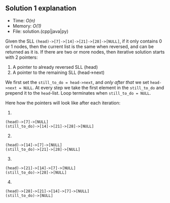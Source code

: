 ## Solution 1 explanation
* Time: _O(n)_
* Memory: _O(1)_
* File: solution.(cpp|java|py)

Given the SLL `(head)->[7]->[14]->[21]->[28]->[NULL]`, if it only contains 0 or 1 nodes, then the current list is the same when reversed, and can be returned as it is. If there are two or more nodes, then iterative solution starts with 2 pointers:
1. A pointer to already reversed SLL (head)
2. A pointer to the remaining SLL (head->next)

We first set the `still_to_do = head->next`, and _only after that_ we set `head->next = NULL`. At every step we take the first element in the `still_to_do` and prepend it to the `head`-list. Loop terminates when `still_to_do = NULL`.

Here how the pointers will look like after each iteration:

1.

    (head)->[7]->[NULL]
    (still_to_do)->[14]->[21]->[28]->[NULL]


2.

    (head)->[14]->[7]->[NULL]
    (still_to_do)->[21]->[28]->[NULL]


3.

    (head)->[21]->[14]->[7]->[NULL]
    (still_to_do)->[28]->[NULL]


4.

    (head)->[28]->[21]->[14]->[7]->[NULL]
    (still_to_do)->[NULL]
